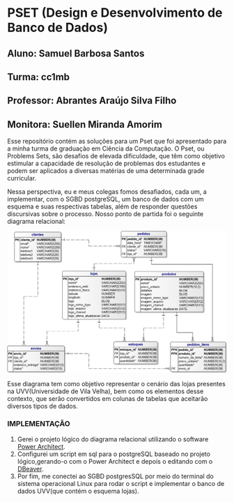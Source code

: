 # PSET (Design e Desenvolvimento de Banco de Dados)  

## Aluno: Samuel Barbosa Santos

## Turma: cc1mb

## Professor: Abrantes Araújo Silva Filho

## Monitora: Suellen Miranda Amorim

  Esse repositório contém as soluções para um Pset que foi apresentado para a minha turma de graduação em Ciência da Computação.
O Pset, ou Problems Sets, são desafios de elevada dificuldade, que têm como objetivo estimular a capacidade de resolução de problemas dos estudantes e podem ser aplicados a diversas matérias de uma determinada grade curricular.
  
  Nessa perspectiva, eu e meus colegas fomos desafiados, cada um, a implementar, com o SGBD postgreSQL, um banco de dados com um esquema e suas respectivas tabelas, além de responder questões discursivas sobre o processo. Nosso ponto de partida foi o seguinte diagrama relacional:
  
  
  
  
  
  ![Diagrama Relacional: Lojas UVV](lojas-uvv.png)
  
  
  
  
  
  Esse diagrama tem como objetivo representar o cenário das lojas presentes na UVV(Universidade de Vila Velha), bem como os elementos desse contexto, que serão convertidos em colunas de tabelas que aceitarão diversos tipos de dados.

### IMPLEMENTAÇÃO

1. Gerei o projeto lógico do diagrama relacional utilizando o software [Power Architect](https://bestofbi.com/architect-download/).  
2. Configurei um script em sql para o postgreSQL baseado no projeto lógico,gerando-o com o Power Architect e depois o editando com o  [DBeaver](https://dbeaver.io/download/).  
3. Por fim, me conectei ao SGBD postgresSQL por meio do terminal do sistema operacional Linux para rodar o script e implementar o banco de dados UVV(que contém o esquema lojas).
